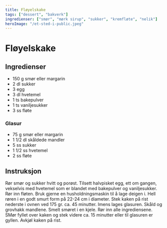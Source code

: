 ```yaml
---
title: Fløyelskake
tags: ["dessert", "bakverk"]
ingredienser: ["smør", "mørk sirup", "sukker", "kremfløte", "nelik"]
heroImage: "/et-sted-i-public.jpeg"
---
```


# Fløyelskake

## Ingredienser

- 150 g smør eller margarin
- 2 dl sukker
- 3 egg
- 3 dl hvetemel
- 1 ts bakepulver
- 1 ts vaniljesukker
- 3 ss fløte

### Glasur

- 75 g smør eller margarin
- 1 1/2 dl skåldede mandler
- 5 ss sukker
- 1 1/2 ss hvetemel
- 2 ss fløte

## Instruksjon

Rør smør og sukker hvitt og porøst. Tilsett halvpisket egg, ett om gangen, vekselvis med hvetemel som er blandet med bakepulver og vaniljesukker. Rør inn fløten. Bruk gjerne en husholdningsmaskin til å lage deigen i. Hell røren i en godt smurt form på 22-24 cm i diameter. Stek kaken på rist nederste i ovnen ved 175 gr. ca. 45 minutter. Imens lages glasuren. Skåld og grovhakk mandlene. Smelt smøret i en kjele. Rør inn alle ingrediensene. SMør fyllet over kaken og stek videre ca. 15 minutter eller til glasuren er gyllen. Avkjøl kaken på rist.
